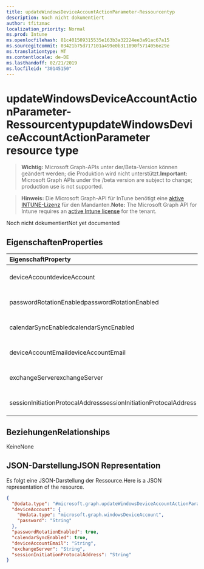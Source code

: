 ```yaml
---
title: updateWindowsDeviceAccountActionParameter-Ressourcentyp
description: Noch nicht dokumentiert
author: tfitzmac
localization_priority: Normal
ms.prod: Intune
ms.openlocfilehash: 81c401509315535e163b3a32224ee3a91ac67a15
ms.sourcegitcommit: 03421b75d717101a499e0b311890f5714056e29e
ms.translationtype: MT
ms.contentlocale: de-DE
ms.lasthandoff: 02/21/2019
ms.locfileid: "30145150"
---
```

# <a name="updatewindowsdeviceaccountactionparameter-resource-type"></a><span data-ttu-id="8c692-103">updateWindowsDeviceAccountActionParameter-Ressourcentyp</span><span class="sxs-lookup"><span data-stu-id="8c692-103">updateWindowsDeviceAccountActionParameter resource type</span></span>

> <span data-ttu-id="8c692-104">**Wichtig:** Microsoft Graph-APIs unter der/Beta-Version können geändert werden; die Produktion wird nicht unterstützt.</span><span class="sxs-lookup"><span data-stu-id="8c692-104">**Important:** Microsoft Graph APIs under the /beta version are subject to change; production use is not supported.</span></span>

> <span data-ttu-id="8c692-105">**Hinweis:** Die Microsoft Graph-API für InTune benötigt eine [aktive INTUNE-Lizenz](https://go.microsoft.com/fwlink/?linkid=839381) für den Mandanten.</span><span class="sxs-lookup"><span data-stu-id="8c692-105">**Note:** The Microsoft Graph API for Intune requires an [active Intune license](https://go.microsoft.com/fwlink/?linkid=839381) for the tenant.</span></span>

<span data-ttu-id="8c692-106">Noch nicht dokumentiert</span><span class="sxs-lookup"><span data-stu-id="8c692-106">Not yet documented</span></span>

## <a name="properties"></a><span data-ttu-id="8c692-107">Eigenschaften</span><span class="sxs-lookup"><span data-stu-id="8c692-107">Properties</span></span>
|<span data-ttu-id="8c692-108">Eigenschaft</span><span class="sxs-lookup"><span data-stu-id="8c692-108">Property</span></span>|<span data-ttu-id="8c692-109">Typ</span><span class="sxs-lookup"><span data-stu-id="8c692-109">Type</span></span>|<span data-ttu-id="8c692-110">Beschreibung</span><span class="sxs-lookup"><span data-stu-id="8c692-110">Description</span></span>|
|:---|:---|:---|
|<span data-ttu-id="8c692-111">deviceAccount</span><span class="sxs-lookup"><span data-stu-id="8c692-111">deviceAccount</span></span>|[<span data-ttu-id="8c692-112">windowsDeviceAccount</span><span class="sxs-lookup"><span data-stu-id="8c692-112">windowsDeviceAccount</span></span>](../resources/intune-devices-windowsdeviceaccount.md)|<span data-ttu-id="8c692-113">Noch nicht dokumentiert</span><span class="sxs-lookup"><span data-stu-id="8c692-113">Not yet documented</span></span>|
|<span data-ttu-id="8c692-114">passwordRotationEnabled</span><span class="sxs-lookup"><span data-stu-id="8c692-114">passwordRotationEnabled</span></span>|<span data-ttu-id="8c692-115">Boolescher Wert</span><span class="sxs-lookup"><span data-stu-id="8c692-115">Boolean</span></span>|<span data-ttu-id="8c692-116">Noch nicht dokumentiert</span><span class="sxs-lookup"><span data-stu-id="8c692-116">Not yet documented</span></span>|
|<span data-ttu-id="8c692-117">calendarSyncEnabled</span><span class="sxs-lookup"><span data-stu-id="8c692-117">calendarSyncEnabled</span></span>|<span data-ttu-id="8c692-118">Boolescher Wert</span><span class="sxs-lookup"><span data-stu-id="8c692-118">Boolean</span></span>|<span data-ttu-id="8c692-119">Noch nicht dokumentiert</span><span class="sxs-lookup"><span data-stu-id="8c692-119">Not yet documented</span></span>|
|<span data-ttu-id="8c692-120">deviceAccountEmail</span><span class="sxs-lookup"><span data-stu-id="8c692-120">deviceAccountEmail</span></span>|<span data-ttu-id="8c692-121">Zeichenfolge</span><span class="sxs-lookup"><span data-stu-id="8c692-121">String</span></span>|<span data-ttu-id="8c692-122">Noch nicht dokumentiert</span><span class="sxs-lookup"><span data-stu-id="8c692-122">Not yet documented</span></span>|
|<span data-ttu-id="8c692-123">exchangeServer</span><span class="sxs-lookup"><span data-stu-id="8c692-123">exchangeServer</span></span>|<span data-ttu-id="8c692-124">Zeichenfolge</span><span class="sxs-lookup"><span data-stu-id="8c692-124">String</span></span>|<span data-ttu-id="8c692-125">Noch nicht dokumentiert.</span><span class="sxs-lookup"><span data-stu-id="8c692-125">Not yet documented</span></span>|
|<span data-ttu-id="8c692-126">sessionInitiationProtocalAddress</span><span class="sxs-lookup"><span data-stu-id="8c692-126">sessionInitiationProtocalAddress</span></span>|<span data-ttu-id="8c692-127">Zeichenfolge</span><span class="sxs-lookup"><span data-stu-id="8c692-127">String</span></span>|<span data-ttu-id="8c692-128">Noch nicht dokumentiert</span><span class="sxs-lookup"><span data-stu-id="8c692-128">Not yet documented</span></span>|

## <a name="relationships"></a><span data-ttu-id="8c692-129">Beziehungen</span><span class="sxs-lookup"><span data-stu-id="8c692-129">Relationships</span></span>
<span data-ttu-id="8c692-130">Keine</span><span class="sxs-lookup"><span data-stu-id="8c692-130">None</span></span>

## <a name="json-representation"></a><span data-ttu-id="8c692-131">JSON-Darstellung</span><span class="sxs-lookup"><span data-stu-id="8c692-131">JSON Representation</span></span>
<span data-ttu-id="8c692-132">Es folgt eine JSON-Darstellung der Ressource.</span><span class="sxs-lookup"><span data-stu-id="8c692-132">Here is a JSON representation of the resource.</span></span>
<!-- {
  "blockType": "resource",
  "@odata.type": "microsoft.graph.updateWindowsDeviceAccountActionParameter"
}
-->
``` json
{
  "@odata.type": "#microsoft.graph.updateWindowsDeviceAccountActionParameter",
  "deviceAccount": {
    "@odata.type": "microsoft.graph.windowsDeviceAccount",
    "password": "String"
  },
  "passwordRotationEnabled": true,
  "calendarSyncEnabled": true,
  "deviceAccountEmail": "String",
  "exchangeServer": "String",
  "sessionInitiationProtocalAddress": "String"
}
```




